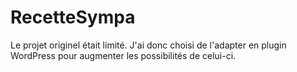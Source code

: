 # RecetteSympa
Le projet originel était limité.
J'ai donc choisi de l'adapter en plugin WordPress pour augmenter les possibilités de celui-ci.
